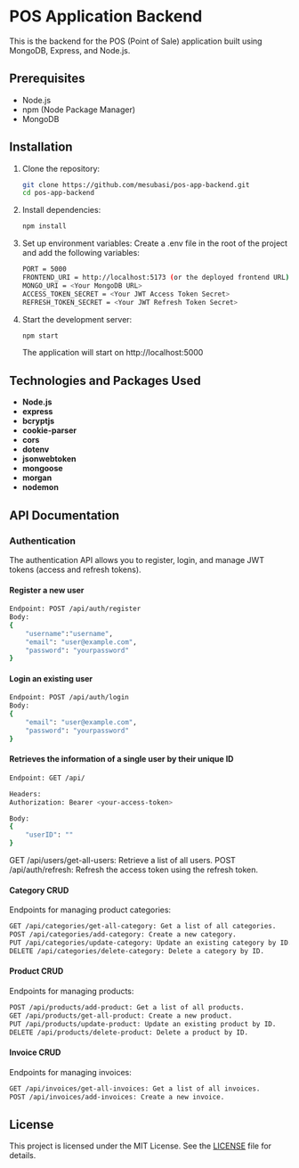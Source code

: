 # POS Application Backend

This is the backend for the POS (Point of Sale) application built using MongoDB, Express, and Node.js.

## Prerequisites

- Node.js
- npm (Node Package Manager)
- MongoDB

## Installation

1. Clone the repository:

   ```sh
   git clone https://github.com/mesubasi/pos-app-backend.git
   cd pos-app-backend
   ```

2. Install dependencies:

   ```sh
   npm install
   ```

3. Set up environment variables:
   Create a .env file in the root of the project and add the following variables:

   ```sh
   PORT = 5000
   FRONTEND_URI = http://localhost:5173 (or the deployed frontend URL)
   MONGO_URI = <Your MongoDB URL>
   ACCESS_TOKEN_SECRET = <Your JWT Access Token Secret>
   REFRESH_TOKEN_SECRET = <Your JWT Refresh Token Secret>
   ```

4. Start the development server:

   ```sh
   npm start
   ```

   The application will start on http://localhost:5000

## Technologies and Packages Used

- **Node.js**
- **express**
- **bcryptjs**
- **cookie-parser**
- **cors**
- **dotenv**
- **jsonwebtoken**
- **mongoose**
- **morgan**
- **nodemon**

## API Documentation

### Authentication

<p>The authentication API allows you to register, login, and manage JWT tokens (access and refresh tokens).</p>

#### Register a new user

```sh
Endpoint: POST /api/auth/register
Body:
{
    "username":"username",
    "email": "user@example.com",
    "password": "yourpassword"
}
```

#### Login an existing user

```sh
Endpoint: POST /api/auth/login
Body:
{
    "email": "user@example.com",
    "password": "yourpassword"
}
```

#### Retrieves the information of a single user by their unique ID

```sh
Endpoint: GET /api/

Headers:
Authorization: Bearer <your-access-token>

Body:
{
    "userID": ""
}
```

GET /api/users/get-all-users: Retrieve a list of all users.
POST /api/auth/refresh: Refresh the access token using the refresh token.

#### Category CRUD

<p>Endpoints for managing product categories:</p>

```sh
GET /api/categories/get-all-category: Get a list of all categories.
POST /api/categories/add-category: Create a new category.
PUT /api/categories/update-category: Update an existing category by ID.
DELETE /api/categories/delete-category: Delete a category by ID.
```

#### Product CRUD

<p>Endpoints for managing products:</p>

```sh
POST /api/products/add-product: Get a list of all products.
GET /api/products/get-all-product: Create a new product.
PUT /api/products/update-product: Update an existing product by ID.
DELETE /api/products/delete-product: Delete a product by ID.
```

#### Invoice CRUD

<p>Endpoints for managing invoices:</p>

```sh
GET /api/invoices/get-all-invoices: Get a list of all invoices.
POST /api/invoices/add-invoices: Create a new invoice.
```

## License

This project is licensed under the MIT License. See the [LICENSE](LICENSE) file for details.
